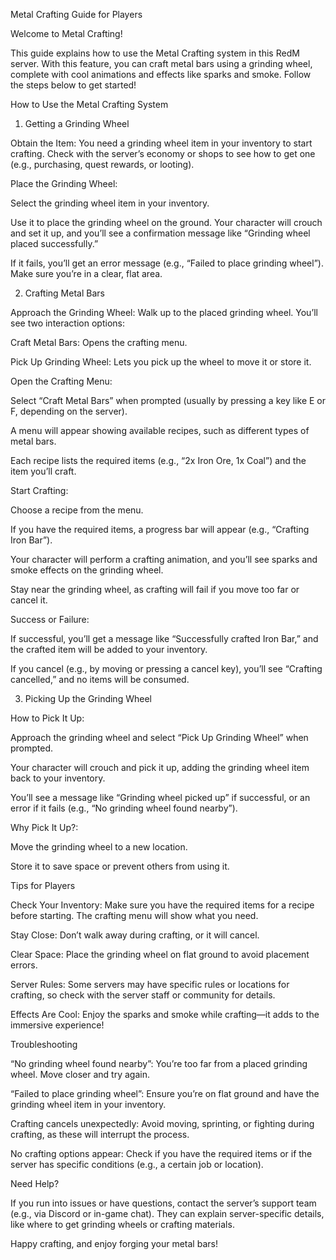 Metal Crafting Guide for Players

Welcome to Metal Crafting!

This guide explains how to use the Metal Crafting system in this RedM server. With this feature, you can craft metal bars using a grinding wheel, complete with cool animations and effects like sparks and smoke. Follow the steps below to get started!

How to Use the Metal Crafting System

1. Getting a Grinding Wheel





Obtain the Item: You need a grinding wheel item in your inventory to start crafting. Check with the server’s economy or shops to see how to get one (e.g., purchasing, quest rewards, or looting).



Place the Grinding Wheel:





Select the grinding wheel item in your inventory.



Use it to place the grinding wheel on the ground. Your character will crouch and set it up, and you’ll see a confirmation message like “Grinding wheel placed successfully.”



If it fails, you’ll get an error message (e.g., “Failed to place grinding wheel”). Make sure you’re in a clear, flat area.

2. Crafting Metal Bars





Approach the Grinding Wheel: Walk up to the placed grinding wheel. You’ll see two interaction options:





Craft Metal Bars: Opens the crafting menu.



Pick Up Grinding Wheel: Lets you pick up the wheel to move it or store it.



Open the Crafting Menu:





Select “Craft Metal Bars” when prompted (usually by pressing a key like E or F, depending on the server).



A menu will appear showing available recipes, such as different types of metal bars.



Each recipe lists the required items (e.g., “2x Iron Ore, 1x Coal”) and the item you’ll craft.



Start Crafting:





Choose a recipe from the menu.



If you have the required items, a progress bar will appear (e.g., “Crafting Iron Bar”).



Your character will perform a crafting animation, and you’ll see sparks and smoke effects on the grinding wheel.



Stay near the grinding wheel, as crafting will fail if you move too far or cancel it.



Success or Failure:





If successful, you’ll get a message like “Successfully crafted Iron Bar,” and the crafted item will be added to your inventory.



If you cancel (e.g., by moving or pressing a cancel key), you’ll see “Crafting cancelled,” and no items will be consumed.

3. Picking Up the Grinding Wheel





How to Pick It Up:





Approach the grinding wheel and select “Pick Up Grinding Wheel” when prompted.



Your character will crouch and pick it up, adding the grinding wheel item back to your inventory.



You’ll see a message like “Grinding wheel picked up” if successful, or an error if it fails (e.g., “No grinding wheel found nearby”).



Why Pick It Up?:





Move the grinding wheel to a new location.



Store it to save space or prevent others from using it.

Tips for Players





Check Your Inventory: Make sure you have the required items for a recipe before starting. The crafting menu will show what you need.



Stay Close: Don’t walk away during crafting, or it will cancel.



Clear Space: Place the grinding wheel on flat ground to avoid placement errors.



Server Rules: Some servers may have specific rules or locations for crafting, so check with the server staff or community for details.



Effects Are Cool: Enjoy the sparks and smoke while crafting—it adds to the immersive experience!

Troubleshooting





“No grinding wheel found nearby”: You’re too far from a placed grinding wheel. Move closer and try again.



“Failed to place grinding wheel”: Ensure you’re on flat ground and have the grinding wheel item in your inventory.



Crafting cancels unexpectedly: Avoid moving, sprinting, or fighting during crafting, as these will interrupt the process.



No crafting options appear: Check if you have the required items or if the server has specific conditions (e.g., a certain job or location).

Need Help?

If you run into issues or have questions, contact the server’s support team (e.g., via Discord or in-game chat). They can explain server-specific details, like where to get grinding wheels or crafting materials.

Happy crafting, and enjoy forging your metal bars!
